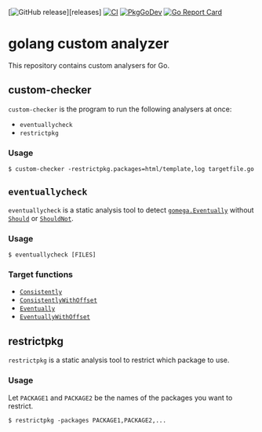 [![GitHub release](https://img.shields.io/github/release/cybozu-go/golang-custom-analyzer.svg?maxAge=60)][releases]
[![CI](https://github.com/cybozu-go/golang-custom-analyzer/actions/workflows/ci.yaml/badge.svg)](https://github.com/cybozu-go/golang-custom-analyzer/actions/workflows/ci.yaml)
[![PkgGoDev](https://pkg.go.dev/badge/github.com/cybozu-go/golang-custom-analyzer?tab=overview)](https://pkg.go.dev/github.com/cybozu-go/golang-custom-analyzer?tab=overview)
[![Go Report Card](https://goreportcard.com/badge/github.com/cybozu-go/golang-custom-analyzer)](https://goreportcard.com/report/github.com/cybozu-go/golang-custom-analyzer)

golang custom analyzer
======================

This repository contains custom analysers for Go.

## custom-checker

`custom-checker` is the program to run the following analysers at once:

- `eventuallycheck`
- `restrictpkg`

### Usage

```console
$ custom-checker -restrictpkg.packages=html/template,log targetfile.go
```

## `eventuallycheck`

`eventuallycheck` is a static analysis tool to detect [`gomega.Eventually`](https://godoc.org/github.com/onsi/gomega#Eventually) without [`Should`](https://godoc.org/github.com/onsi/gomega#Should) or [`ShouldNot`](https://godoc.org/github.com/onsi/gomega#ShouldNot).

### Usage

```console
$ eventuallycheck [FILES]
```

### Target functions

- [`Consistently`](https://godoc.org/github.com/onsi/gomega#Consistently)
- [`ConsistentlyWithOffset`](https://godoc.org/github.com/onsi/gomega#ConsistentlyWithOffset)
- [`Eventually`](https://godoc.org/github.com/onsi/gomega#Eventually)
- [`EventuallyWithOffset`](https://godoc.org/github.com/onsi/gomega#EventuallyWithOffset)

## restrictpkg

`restrictpkg` is a static analysis tool to restrict which package to use.

### Usage

Let `PACKAGE1` and `PACKAGE2` be the names of the packages you want to restrict.

```console
$ restrictpkg -packages PACKAGE1,PACKAGE2,...
```
